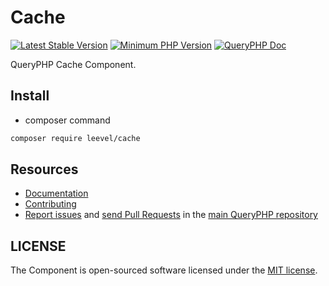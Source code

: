 Cache
=================

[![Latest Stable Version](http://img.shields.io/packagist/v/leevel/cache.svg)](https://packagist.org/packages/leevel/cache)
<a href="https://php.net"><img src="https://img.shields.io/badge/php-%3E%3D%208.1.0-8892BF.svg" alt="Minimum PHP Version"></a>
[![QueryPHP Doc](https://img.shields.io/badge/docs-passing-green.svg?maxAge=2592000)](https://www.queryphp.com/docs/)

QueryPHP Cache Component.

## Install

- composer command

```bash
composer require leevel/cache
```

Resources
---------

  * [Documentation](https://www.queryphp.com/docs/component/cache.html)
  * [Contributing](https://www.queryphp.com/docs/developer/)
  * [Report issues](https://github.com/hunzhiwange/framework/issues) and
    [send Pull Requests](https://github.com/hunzhiwange/framework/pulls)
    in the [main QueryPHP repository](https://github.com/hunzhiwange/framework)

## LICENSE

The Component is open-sourced software licensed under the [MIT license](LICENSE).